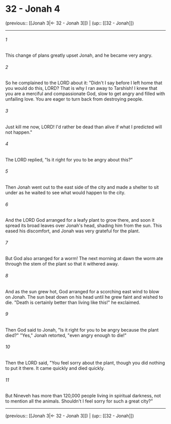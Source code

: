 # 32 - Jonah 4

(previous:: [[Jonah 3|← 32 - Jonah 3]]) | (up:: [[32 - Jonah]])

***


###### 1 
This change of plans greatly upset Jonah, and he became very angry. 

###### 2 
So he complained to the LORD about it: "Didn't I say before I left home that you would do this, LORD? That is why I ran away to Tarshish! I knew that you are a merciful and compassionate God, slow to get angry and filled with unfailing love. You are eager to turn back from destroying people. 

###### 3 
Just kill me now, LORD! I'd rather be dead than alive if what I predicted will not happen." 

###### 4 
The LORD replied, "Is it right for you to be angry about this?" 

###### 5 
Then Jonah went out to the east side of the city and made a shelter to sit under as he waited to see what would happen to the city. 

###### 6 
And the LORD God arranged for a leafy plant to grow there, and soon it spread its broad leaves over Jonah's head, shading him from the sun. This eased his discomfort, and Jonah was very grateful for the plant. 

###### 7 
But God also arranged for a worm! The next morning at dawn the worm ate through the stem of the plant so that it withered away. 

###### 8 
And as the sun grew hot, God arranged for a scorching east wind to blow on Jonah. The sun beat down on his head until he grew faint and wished to die. "Death is certainly better than living like this!" he exclaimed. 

###### 9 
Then God said to Jonah, "Is it right for you to be angry because the plant died?" "Yes," Jonah retorted, "even angry enough to die!" 

###### 10 
Then the LORD said, "You feel sorry about the plant, though you did nothing to put it there. It came quickly and died quickly. 

###### 11 
But Nineveh has more than 120,000 people living in spiritual darkness, not to mention all the animals. Shouldn't I feel sorry for such a great city?"

***

(previous:: [[Jonah 3|← 32 - Jonah 3]]) | (up:: [[32 - Jonah]])
